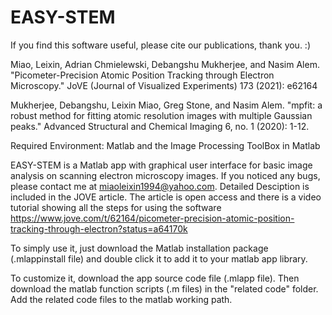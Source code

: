 # EASY-STEM

If you find this software useful, please cite our publications, thank you. :) 

Miao, Leixin, Adrian Chmielewski, Debangshu Mukherjee, and Nasim Alem. "Picometer-Precision Atomic Position Tracking through Electron Microscopy." JoVE (Journal of Visualized Experiments) 173 (2021): e62164

Mukherjee, Debangshu, Leixin Miao, Greg Stone, and Nasim Alem. "mpfit: a robust method for fitting atomic resolution images with multiple Gaussian peaks." Advanced Structural and Chemical Imaging 6, no. 1 (2020): 1-12.

Required Environment: Matlab and the Image Processing ToolBox in Matlab

EASY-STEM is a Matlab app with graphical user interface for basic image analysis on scanning electron microscopy images. 
If you noticed any bugs, please contact me at miaoleixin1994@yahoo.com. 
Detailed Desciption is included in the JOVE article. The article is open access and there is a video tutorial showing all the steps for using the software
https://www.jove.com/t/62164/picometer-precision-atomic-position-tracking-through-electron?status=a64170k

To simply use it, just download the Matlab installation package (.mlappinstall file) and double click it to add it to your matlab app library. 

To customize it, download the app source code file (.mlapp file). Then download the matlab function scripts (.m files) in the "related code" folder. Add the related code files to the matlab working path.  
